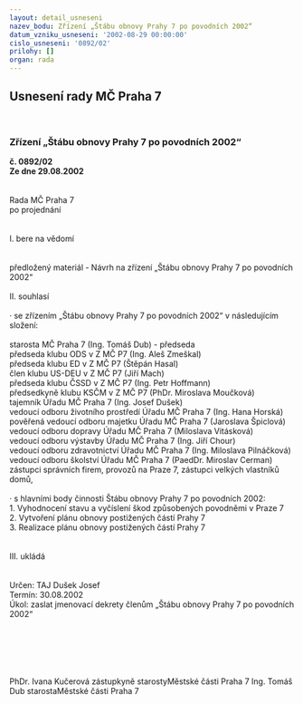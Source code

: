 ```yaml
---
layout: detail_usneseni
nazev_bodu: Zřízení „Štábu obnovy Prahy 7 po povodních 2002“
datum_vzniku_usneseni: '2002-08-29 00:00:00'
cislo_usneseni: '0892/02'
prilohy: []
organ: rada
---
```

<div id="ucUsn_pList" class="usn">
	<span><h2>Usnesení rady MČ Praha 7 </h2>
<br></span><div class="standBody">
<span><h3>Zřízení „Štábu obnovy Prahy 7 po povodních 2002“</h3></span><div class="center">
		<strong>č. 0892/02</strong><br>
	</div>
<div class="center">
		<strong>Ze dne 29.08.2002</strong><br><br>
	</div>
<br>Rada MČ Praha 7<br>po projednání<br><br><br>I.	bere na vědomí<br><br> <br>předložený materiál - Návrh na zřízení „Štábu obnovy Prahy 7 po povodních 2002“<br><br>II.	souhlasí <br><br>·	se zřízením „Štábu obnovy Prahy 7 po povodních 2002“ v následujícím složení:<br><br>starosta MČ Praha 7 (Ing. Tomáš Dub) - předseda<br>předseda klubu ODS v Z MČ P7 (Ing. Aleš Zmeškal)<br>předseda klubu ED v Z MČ P7 (Štěpán Hasal)<br>člen klubu US-DEU v Z MČ P7 (Jiří Mach)<br>předseda klubu ČSSD v Z MČ P7 (Ing. Petr Hoffmann)<br>předsedkyně klubu KSČM v Z MČ P7 (PhDr. Miroslava Moučková)<br>tajemník Úřadu MČ Praha 7 (Ing. Josef Dušek)<br>vedoucí odboru životního prostředí Úřadu MČ Praha 7 (Ing. Hana Horská)<br>pověřená vedoucí odboru majetku Úřadu MČ Praha 7 (Jaroslava Špiclová)<br>vedoucí odboru dopravy Úřadu MČ Praha 7 (Miloslava Vitásková)<br>vedoucí odboru výstavby Úřadu MČ Praha 7 (Ing. Jiří Chour)<br>vedoucí odboru zdravotnictví Úřadu MČ Praha 7 (Ing. Miloslava Pilnáčková)<br>vedoucí odboru školství Úřadu MČ Praha 7 (PaedDr. Miroslav Cerman)<br>zástupci správních firem, provozů na Praze 7, zástupci velkých vlastníků domů, <br><br>·	s hlavními body činnosti Štábu obnovy Prahy 7 po povodních 2002:<br>1.	Vyhodnocení stavu a vyčíslení škod způsobených povodněmi v Praze 7<br>2.	Vytvoření plánu obnovy postižených částí Prahy 7<br>3.	Realizace plánu obnovy postižených částí Prahy 7<br><br><br>III.	ukládá <br><br> <br>Určen:	TAJ Dušek Josef<br>Termín: 30.08.2002<br>Úkol:	zaslat jmenovací dekrety členům „Štábu obnovy Prahy 7 po povodních 2002“  <br> <br><br><br><br> <br>	<br>PhDr. Ivana Kučerová zástupkyně starostyMěstské části Praha 7	Ing. Tomáš Dub starostaMěstské části Praha 7<br>	<br><br>
</div>
</div>